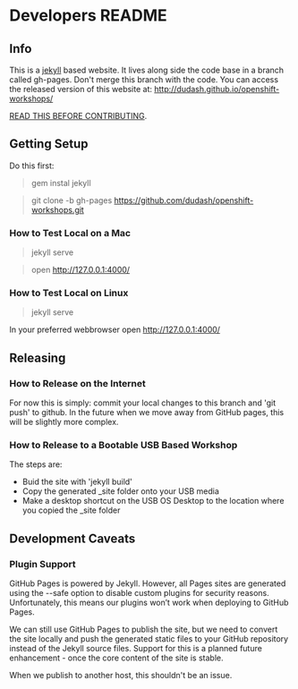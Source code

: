 # Developers README
## Info
This is a [jekyll][1] based website.  It lives along side the code base in a branch called gh-pages.  Don't merge this branch with the code.  You can access the released version of this website at: http://dudash.github.io/openshift-workshops/

[READ THIS BEFORE CONTRIBUTING][3].

## Getting Setup
Do this first:

> gem instal jekyll

> git clone -b gh-pages https://github.com/dudash/openshift-workshops.git

### How to Test Local on a Mac
> jekyll serve 

> open http://127.0.0.1:4000/

### How to Test Local on Linux
> jekyll serve 

In your preferred webbrowser open http://127.0.0.1:4000/

## Releasing
### How to Release on the Internet
For now this is simply: commit your local changes to this branch and 'git push' to github.  In the future when we move away from GitHub pages, this will be slightly more complex.

### How to Release to a Bootable USB Based Workshop
The steps are: 
* Buid the site with 'jekyll build'
* Copy the generated _site folder onto your USB media
* Make a desktop shortcut on the USB OS Desktop to the location where you copied the _site folder


## Development Caveats
### Plugin Support
GitHub Pages is powered by Jekyll. However, all Pages sites are generated using the --safe option to disable custom plugins for security reasons. Unfortunately, this means our plugins won’t work when deploying to GitHub Pages.

We can still use GitHub Pages to publish the site, but we need to convert the site locally and push the generated static files to your GitHub repository instead of the Jekyll source files.  Support for this is a planned future enhancement - once the core content of the site is stable.

When we publish to another host, this shouldn't be an issue.


[1]: http://jekyllrb.com/
[2]: https://jekyllrb.com/docs/plugins/
[3]: https://jekyllrb.com/docs/structure/